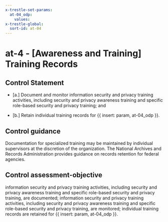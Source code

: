 ```yaml
---
x-trestle-set-params:
  at-04_odp:
    values:
x-trestle-global:
  sort-id: at-04
---
```


# at-4 - \[Awareness and Training\] Training Records

## Control Statement

- \[a.\] Document and monitor information security and privacy training activities, including security and privacy awareness training and specific role-based security and privacy training; and

- \[b.\] Retain individual training records for {{ insert: param, at-04_odp }}.

## Control guidance

Documentation for specialized training may be maintained by individual supervisors at the discretion of the organization. The National Archives and Records Administration provides guidance on records retention for federal agencies.

## Control assessment-objective

information security and privacy training activities, including security and privacy awareness training and specific role-based security and privacy training, are documented;
information security and privacy training activities, including security and privacy awareness training and specific role-based security and privacy training, are monitored;
individual training records are retained for {{ insert: param, at-04_odp }}.
